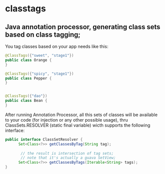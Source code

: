 classtags
=========

Java annotation processor, generating class sets based on class tagging;
------------------------------------------------------------------------


You tag classes based on your app needs like this:

```java
@ClassTags({"sweet", "stage1"})
public class Orange {
}

@ClassTags({"spicy", "stage1"})
public class Pepper {
}


@ClassTags({"dao"})
public class Bean {
}
```
After running Annotation Processor, all this sets of classes
will be available to your code (for injection or any other possible usage), thru
ClassSets.RESOLVER (static final variable) wicth supports the following interface:

```java
public interface ClassSetResolver {
      Set<Class<?>> getClassesByTag(String tag);
    
       // the result is intersection of tag sets;
       // note that it's actually a guava SetView;
      Set<Class<?>> getClassesByTags(Iterable<String> tags);
}
```




